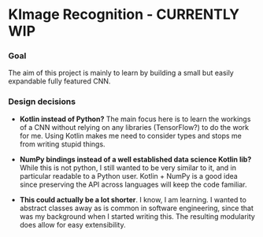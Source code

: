 # KImage Recognition - CURRENTLY WIP

### Goal

The aim of this project is mainly to learn by building a small but easily expandable fully
featured CNN.


### Design decisions

 - **Kotlin instead of Python?** The main focus here is to learn the workings of a CNN without
  relying on any libraries (TensorFlow?) to do the work for me. Using Kotlin makes me need to
   consider types and stops me from writing stupid things.
   
 - **NumPy bindings instead of a well established data science Kotlin lib?** While this is not
  python, I still wanted to be very similar to it, and in particular readable to a Python user.
   Kotlin + NumPy is a good idea since preserving the API across languages will keep the code
   familiar.
   
 - **This could actually be a lot shorter**. I know, I am learning. I wanted to abstract classes
  away as is common in software engineering, since that was my background when I started writing
   this. The resulting modularity does allow for easy extensibility.